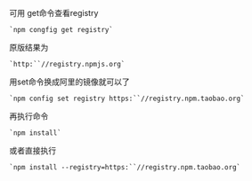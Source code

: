 可用 get命令查看registry

```
`npm congfig get registry`
```

原版结果为

```
`http:``//registry.npmjs.org`
```

用set命令换成阿里的镜像就可以了

```
`npm config set registry https:``//registry.npm.taobao.org`
```

再执行命令

```
`npm install`
```

或者直接执行

```
`npm install --registry=https:``//registry.npm.taobao.org`
```
